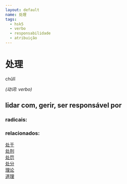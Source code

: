 ```yaml
--- 
layout: default
name: 处理 
tags: 
  - hsk5
  - verbo
  - responsabilidade
  - atribuição
--- 
```

# 处理 
chǔlǐ  
 
*(动词: verbo)*  
## lidar com, gerir, ser responsável por 
### radicais: 
### relacionados: 
[处于](/outras/处于)  
[处刑](/outras/处刑)  
[处罚](/outras/处罚)  
[处分](/hsk6/处分)  
[理论](/hsk3/理论)  
[道理](/hsk2/道理)  
